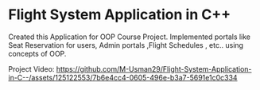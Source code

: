 # Flight System Application in C++
 Created this Application for OOP Course Project. Implemented portals like Seat Reservation for users, Admin portals ,Flight Schedules , etc.. using concepts of OOP.
 
Project Video: https://github.com/M-Usman29/Flight-System-Application-in-C--/assets/125122553/7b6e4cc4-0605-496e-b3a7-5691e1c0c334
